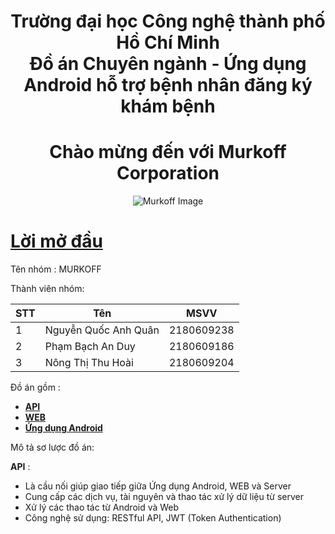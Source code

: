<h1 align="center"> Trường đại học Công nghệ thành phố Hồ Chí Minh <br/>
    Đồ án Chuyên ngành - 
    Ứng dụng Android hỗ trợ bệnh nhân đăng ký khám bệnh 
</h1>

<h1 align ="center"> Chào mừng đến với Murkoff Corporation</h1>

<p align="center">
    <img src="./res/drawable/murkoff.png" alt="Murkoff Image">
</p>



# [**Lời mở đầu**](#lời-mở-đầu)

Tên nhóm : MURKOFF

Thành viên nhóm:

|STT|Tên|MSVV|
|---|---|----|
|1|Nguyễn Quốc Anh Quân|2180609238|
|2|Phạm Bạch An Duy|2180609186|
|3|Nông Thị Thu Hoài|2180609204|


Đồ án gồm :
* [**API**](https://github.com/QuanNguyenD/DACN_API)
* [**WEB**]()
* [**Ứng dụng Android**](https://github.com/duypham666/DACN_MURKOFF_CARE_ANDROID)

Mô tả sơ lược đồ án:

**API** : 
- Là cầu nối giúp giao tiếp giữa Ứng dụng Android, WEB và Server
- Cung cấp các dịch vụ, tài nguyên và thao tác xử lý dữ liệu từ server
- Xử lý các thao tác từ Android và Web
- Công nghệ sử dụng: RESTful API, JWT (Token Authentication) 
